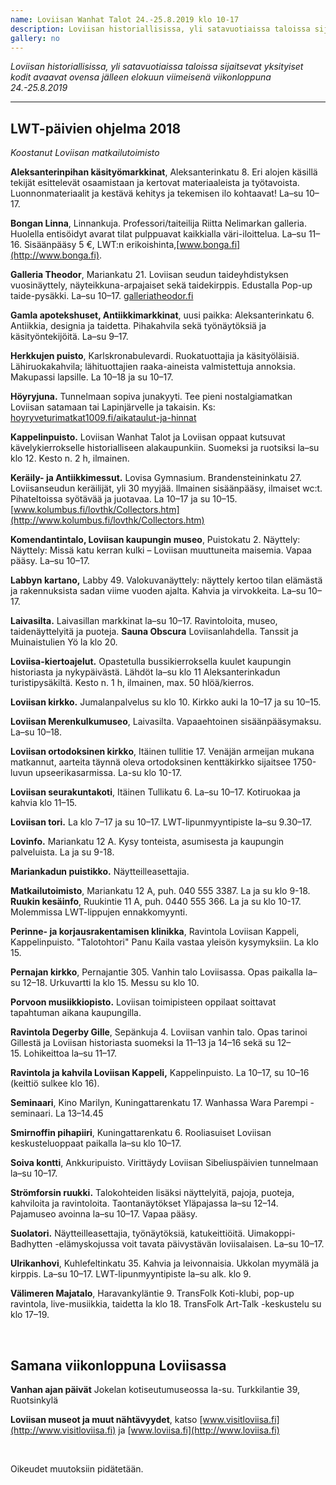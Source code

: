 ```yaml
---
name: Loviisan Wanhat Talot 24.-25.8.2019 klo 10-17
description: Loviisan historiallisissa, yli satavuotiaissa taloissa sijaitsevat yksityiset kodit avaavat ovensa jälleen elokuun viimeisenä viikonloppuna. Tutustu viikonlopun ohjelmaan!
gallery: no
---
```

*Loviisan historiallisissa, yli satavuotiaissa taloissa sijaitsevat yksityiset kodit avaavat ovensa jälleen elokuun viimeisenä viikonloppuna 24.-25.8.2019*

<hr/>

## LWT-päivien ohjelma 2018

*Koostanut Loviisan matkailutoimisto*

**Aleksanterinpihan käsityömarkkinat**, Aleksanterinkatu 8. Eri alojen käsillä tekijät esittelevät osaamistaan ja kertovat materiaaleista ja työtavoista. Luonnonmateriaalit ja kestävä kehitys ja tekemisen ilo kohtaavat! La–su 10–17.

**Bongan Linna**, Linnankuja. Professori/taiteilija Riitta Nelimarkan galleria. Huolella entisöidyt avarat tilat pulppuavat kaikkialla väri-iloittelua. La–su 11–16. Sisäänpääsy 5 €, LWT:n erikoishinta,[www.bonga.fi](http://www.bonga.fi).

**Galleria Theodor**, Mariankatu 21. Loviisan seudun taideyhdistyksen vuosinäyttely, näyteikkuna-arpajaiset sekä taidekirppis. Edustalla Pop-up taide-pysäkki. La–su 10–17. [galleriatheodor.fi](http://galleriatheodor.fi)

**Gamla apotekshuset, Antiikkimarkkinat**, uusi paikka: Aleksanterinkatu 6. Antiikkia, designia ja taidetta. Pihakahvila sekä työnäytöksiä ja käsityöntekijöitä. La–su 9–17.

**Herkkujen puisto**, Karlskronabulevardi. Ruokatuottajia ja käsityöläisiä. Lähiruokakahvila; lähituottajien raaka-aineista valmistettuja annoksia. Makupassi lapsille. La 10–18 ja su 10–17. 

**Höyryjuna.** Tunnelmaan sopiva junakyyti. Tee pieni nostalgiamatkan Loviisan satamaan tai Lapinjärvelle ja takaisin. Ks: [hoyryveturimatkat1009.fi/aikataulut-ja-hinnat](http://hoyryveturimatkat1009.fi/aikataulut-ja-hinnat)

**Kappelinpuisto.** Loviisan Wanhat Talot ja Loviisan oppaat kutsuvat kävelykierrokselle historialliseen alakaupunkiin. Suomeksi ja ruotsiksi la–su klo 12. Kesto n. 2 h, ilmainen.

**Keräily- ja Antiikkimessut.** Lovisa Gymnasium. Brandensteininkatu 27.  Loviisanseudun keräilijät, yli 30 myyjää. llmainen sisäänpääsy, ilmaiset wc:t. Pihateltoissa syötävää ja juotavaa. La 10–17 ja su 10–15. [www.kolumbus.fi/lovthk/Collectors.htm](http://www.kolumbus.fi/lovthk/Collectors.htm)

**Komendantintalo, Loviisan kaupungin museo**, Puistokatu 2. Näyttely: Näyttely: Missä katu kerran kulki – Loviisan muuttuneita maisemia. Vapaa pääsy. La–su 10–17.

**Labbyn kartano,** Labby 49. Valokuvanäyttely: näyttely kertoo tilan elämästä ja rakennuksista sadan viime vuoden ajalta. Kahvia ja virvokkeita. La–su 10–17.

**Laivasilta.** Laivasillan markkinat la–su 10–17. Ravintoloita, museo, taidenäyttelyitä ja puoteja. **Sauna Obscura** Loviisanlahdella. Tanssit ja Muinaistulien Yö la klo 20.

**Loviisa-kiertoajelut.** Opastetulla bussikierroksella kuulet kaupungin historiasta ja nykypäivästä. Lähdöt la–su klo 11 Aleksanterinkadun turistipysäkiltä. Kesto n. 1 h, ilmainen, max. 50 hlöä/kierros.

**Loviisan kirkko.** Jumalanpalvelus su klo 10. Kirkko auki la 10–17 ja su 10–15.

**Loviisan Merenkulkumuseo**, Laivasilta. Vapaaehtoinen sisäänpääsymaksu. La–su 10–18.

**Loviisan ortodoksinen kirkko**, Itäinen tullitie 17. Venäjän armeijan mukana matkannut, aarteita täynnä oleva ortodoksinen kenttäkirkko sijaitsee 1750-luvun upseerikasarmissa. La-su klo 10-17.

**Loviisan seurakuntakoti**, Itäinen Tullikatu 6.  La–su 10–17. Kotiruokaa ja kahvia klo 11–15. 

**Loviisan tori.** La klo 7–17 ja su 10–17. LWT-lipunmyyntipiste la–su 9.30–17.

**Lovinfo.** Mariankatu 12 A. Kysy tonteista, asumisesta ja kaupungin palveluista. La ja su 9-18.

**Mariankadun puistikko.** Näytteilleasettajia.

**Matkailutoimisto**, Mariankatu 12 A, puh. 040 555 3387. La ja su klo 9-18. **Ruukin kesäinfo**, Ruukintie 11 A, puh. 0440 555 366. La ja su klo 10-17. Molemmissa LWT-lippujen ennakkomyynti.

**Perinne- ja korjausrakentamisen klinikka**, Ravintola Loviisan Kappeli, Kappelinpuisto. "Talotohtori" Panu Kaila vastaa yleisön kysymyksiin. La klo 15.

**Pernajan kirkko**, Pernajantie 305. Vanhin talo Loviisassa. Opas paikalla la–su 12–18. Urkuvartti la klo 15. Messu su klo 10.

**Porvoon musiikkiopisto.** Loviisan toimipisteen oppilaat soittavat tapahtuman aikana kaupungilla.

**Ravintola Degerby Gille**, Sepänkuja 4. Loviisan vanhin talo. Opas tarinoi Gillestä ja Loviisan historiasta suomeksi la 11–13 ja 14–16 sekä su 12–15. Lohikeittoa la–su 11–17.

**Ravintola ja kahvila Loviisan Kappeli,** Kappelinpuisto. La 10–17, su 10–16 (keittiö sulkee klo 16).

**Seminaari**, Kino Marilyn, Kuningattarenkatu 17. Wanhassa Wara Parempi -seminaari. La 13–14.45

**Smirnoffin pihapiiri**, Kuningattarenkatu 6. Rooliasuiset Loviisan keskusteluoppaat paikalla la–su klo 10–17.

**Soiva kontti**, Ankkuripuisto. Virittäydy Loviisan Sibeliuspäivien tunnelmaan la–su 10–17.

**Strömforsin ruukki.** Talokohteiden lisäksi näyttelyitä, pajoja, puoteja, kahviloita ja ravintoloita. Taontanäytökset Yläpajassa la–su 12–14. Pajamuseo avoinna la–su 10–17. Vapaa pääsy.

**Suolatori.** Näytteilleasettajia, työnäytöksiä, katukeittiöitä. Uimakoppi-Badhytten -elämyskojussa voit tavata päivystävän loviisalaisen. La–su 10–17.

**Ulrikanhovi**, Kuhlefeltinkatu 35. Kahvia ja leivonnaisia. Ukkolan myymälä ja kirppis. La–su 10–17. LWT-lipunmyyntipiste la–su alk. klo 9.

**Välimeren Majatalo**, Haravankyläntie 9. TransFolk Koti-klubi, pop-up ravintola, live-musiikkia, taidetta la klo 18. TransFolk Art-Talk -keskustelu su klo 17–19.

&nbsp;

## Samana viikonloppuna Loviisassa

**Vanhan ajan päivät** Jokelan kotiseutumuseossa la-su. Turkkilantie 39, Ruotsinkylä

**Loviisan museot ja muut nähtävyydet**, katso [www.visitloviisa.fi](http://www.visitloviisa.fi) ja [www.loviisa.fi](http://www.loviisa.fi)

&nbsp;

Oikeudet muutoksiin pidätetään.